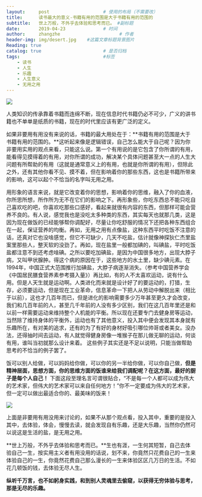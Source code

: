 ```yaml
---
layout:     post                    # 使用的布局（不需要改）
title:      读书最大的意义-书籍有用的范围是大于书籍有用的范围的                # 标题 
subtitle:   世上万般，不外乎去体验和思考而已。 #副标题
date:       2019-04-23              # 时间
author:     zhangzhe                      # 作者
header-img: img/desert.jpg    #这篇文章标题背景图片
Reading: true
catalog: true                       # 是否归档
tags:                               #标签
    - 读书
    - 人生
    - 乐趣
    - 人生意义
    - 无用之用
---
```


![](https://ws1.sinaimg.cn/large/007aIiGTly1g2cjz50z8uj30u00fqmyp.jpg)

人类知识的传承靠着书籍而连绵不断，现在信息时代书籍仍必不可少，广义的讲书籍也不单单是纸质的书籍，现在的时代里应该有更广泛的定义。  

如果非要用有用没有来说的话，书籍的最大用处在于：**书籍有用的范围是大于书籍有用的范围的。**这听起来像是逻辑错误，自己怎么能大于自己呢？因为你非要用实用的观点来看，只能这么说。第一个有用说的是它包含了你所谓的有用，能看得见摸得着的有用，对你所谓的成功，解决某个具体问题甚至大一点的人生大问题有所帮助的有用（这就是通常意义上的有用，也就是你所谓的有用），但除此之外，还有其他你看不见、摸不着，但在影响着你的那些东西，这也是书籍所带来的影响，这可以起个不恰当的名字叫无用之用。

用形象的语言来说，就是它改变着你的思想，影响着你的思维，融入了你的血液，你所思所想，所作所为无不在它们的影响之下。再形象些，你吃东西总不能只吃自己喜欢吃的吧，你喜欢吃那些口感好，看起来就很有内容的东西，但那样可能会营养不良的。有人说，感觉我也是没吃太多种类的东西，其实每天也就那几类，这是因为现在做饭的已经能够帮你调配好，尽量让你吃舒服的情况下还把各种东西组合在一起，保证营养的均衡。再如，无用之用有点像盐，这种东西平时吃饭不注意的话，还真对它也没啥感觉，但它不可缺少，几天不吃盐，估计就像神探狄仁杰里盐案里那些人，整天软的没劲了。再如，现在盐里一般都加碘的，叫碘盐，平时吃饭盐都注意不到还考虑啥碘。之所以要吃加碘盐，是因为中国很多地方，出现大脖子病，又叫甲状腺肿。得这个病的原因在于，这些地方的水土里，缺少碘元素。在1994年，中国正式大范围推行加碘盐，大脖子病逐渐消失。（参考中国营养学会《中国居民膳食营养素参考摄入量》）再比如，有的人不太喜欢运动，说有什么用。但是人天生就是运动啊。人类进化而来就是设计好了的要运动的，打猎，生存，必须要运动，但是现在工业革命，信息革命一下把人从劳动中解脱出来（相比于以前），这也才几百年而已，但是进化的影响需要多少万年甚至更久才会改变，我们和几百年前的人，甚至几千年前的人没有多少区别，我们在这几百年里还是和以前一样需要运动来维持整个人机能的平衡。所以现在还要专门去健身房等运动，当然除了维持身体的平衡外，运动也有了其他意义，投入其中便会发现其本身就有乐趣所在，有对美的追求，还有的为了有好的身材好吸引哪位帅哥或者美女。没办法，还得抽时间去运动，有人就觉得健身房像一堆猴子在那儿做无聊的运动，何谈有用，谁叫当初就那么设计来着。
这些例子其实还是不足以说明，只能当做帮助思考的不恰当的例子罢了。



饭可以别人给做，可以妈妈给你做，可以你的另一半给你做，可以你自己做，**但是精神层面，思想方面，你的思维方面的饭谁来给我们调配呢？在这方面，最好的厨子是每个人自己！**
下面这段至理名言可谓很贴合，“不是每一个人都可以成为伟大的艺术家，但伟大的艺术家可以来自任何地方！”你不一定要成为伟大的艺术家，但一定可以做出最适合你的、最美味的饭来！

![](https://ws1.sinaimg.cn/large/007aIiGTly1g2ck3bipzmj30m80lw75s.jpg)

上面是非要用有用没用来讨论的，如果不从那个观点看，投入其中，重要的是投入其中，去体验，体会，慢慢去读，就会发现自有乐趣，还是大乐趣，当然你仍然可以说这是生活的盐，是无用之用。

**世上万般，不外乎去体验和思考而已。**生也有涯，一生何其短暂，自己去体验自己一生，按实用主义者有用没用的话说，划不来，你竟然只花费自己的一生来体验自己的一生，你竟然花费自己那么漫长的一生来体验区区几万日的生活。不如花几顿饭的钱，去体验无尽人生。

**纵听千万言，也不如躬身实践，和到别人灵魂里去偷窥，以获得无穷体验与思考，那是无尽的乐趣。**


